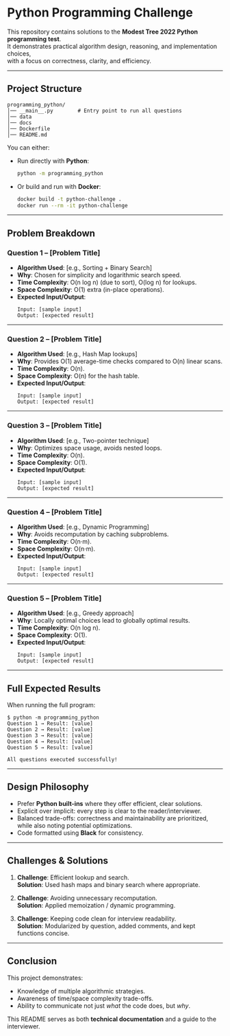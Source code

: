 # Python Programming Challenge

This repository contains solutions to the **Modest Tree 2022 Python programming test**.  
It demonstrates practical algorithm design, reasoning, and implementation choices,  
with a focus on correctness, clarity, and efficiency.

---

## Project Structure
```
programming_python/
│── __main__.py        # Entry point to run all questions
│── data
│── docs
│── Dockerfile
│── README.md
```

You can either:
- Run directly with **Python**:
  ```bash
  python -m programming_python
  ```
- Or build and run with **Docker**:
  ```bash
  docker build -t python-challenge .
  docker run --rm -it python-challenge
  ```

---

## Problem Breakdown

### Question 1 – [Problem Title]
- **Algorithm Used**: [e.g., Sorting + Binary Search]
- **Why**: Chosen for simplicity and logarithmic search speed.
- **Time Complexity**: O(n log n) (due to sort), O(log n) for lookups.
- **Space Complexity**: O(1) extra (in-place operations).
- **Expected Input/Output**:
  ```
  Input: [sample input]
  Output: [expected result]
  ```

---

### Question 2 – [Problem Title]
- **Algorithm Used**: [e.g., Hash Map lookups]
- **Why**: Provides O(1) average-time checks compared to O(n) linear scans.
- **Time Complexity**: O(n).
- **Space Complexity**: O(n) for the hash table.
- **Expected Input/Output**:
  ```
  Input: [sample input]
  Output: [expected result]
  ```

---

### Question 3 – [Problem Title]
- **Algorithm Used**: [e.g., Two-pointer technique]
- **Why**: Optimizes space usage, avoids nested loops.
- **Time Complexity**: O(n).
- **Space Complexity**: O(1).
- **Expected Input/Output**:
  ```
  Input: [sample input]
  Output: [expected result]
  ```

---

### Question 4 – [Problem Title]
- **Algorithm Used**: [e.g., Dynamic Programming]
- **Why**: Avoids recomputation by caching subproblems.
- **Time Complexity**: O(n·m).
- **Space Complexity**: O(n·m).
- **Expected Input/Output**:
  ```
  Input: [sample input]
  Output: [expected result]
  ```

---

### Question 5 – [Problem Title]
- **Algorithm Used**: [e.g., Greedy approach]
- **Why**: Locally optimal choices lead to globally optimal results.
- **Time Complexity**: O(n log n).
- **Space Complexity**: O(1).
- **Expected Input/Output**:
  ```
  Input: [sample input]
  Output: [expected result]
  ```

---

## Full Expected Results

When running the full program:

```
$ python -m programming_python
Question 1 → Result: [value]
Question 2 → Result: [value]
Question 3 → Result: [value]
Question 4 → Result: [value]
Question 5 → Result: [value]

All questions executed successfully!
```

---

## Design Philosophy

- Prefer **Python built-ins** where they offer efficient, clear solutions.
- Explicit over implicit: every step is clear to the reader/interviewer.
- Balanced trade-offs: correctness and maintainability are prioritized, while also noting potential optimizations.
- Code formatted using **Black** for consistency.

---

## Challenges & Solutions

1. **Challenge**: Efficient lookup and search.  
   **Solution**: Used hash maps and binary search where appropriate.

2. **Challenge**: Avoiding unnecessary recomputation.  
   **Solution**: Applied memoization / dynamic programming.

3. **Challenge**: Keeping code clean for interview readability.  
   **Solution**: Modularized by question, added comments, and kept functions concise.

---

## Conclusion

This project demonstrates:
- Knowledge of multiple algorithmic strategies.  
- Awareness of time/space complexity trade-offs.  
- Ability to communicate not just *what* the code does, but *why*.  

This README serves as both **technical documentation** and a guide to the interviewer.
